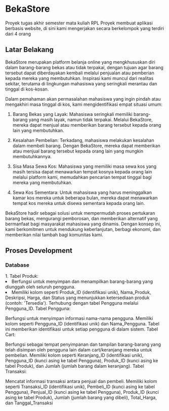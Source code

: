 # BekaStore
Proyek tugas akhir semester mata kuliah RPL
Proyek membuat aplikasi berbasis website, di sini kami mengerjakan secara berkelompok yang terdiri dari 4 orang

<h2> Latar Belakang </h2>

BekaStore merupakan platform belanja online yang mengkhususkan diri dalam barang-barang bekas atau tidak terpakai, dengan tujuan agar barang tersebut dapat diberdayakan kembali melalui penjualan atau pemberian kepada mereka yang membutuhkan. Inspirasi kami muncul dari realitas sekitar, terutama di lingkungan mahasiswa yang seringkali merantau dan tinggal di kos-kosan.

Dalam pemahaman akan permasalahan mahasiswa yang ingin pindah atau mengakhiri masa tinggal di kos, kami mengidentifikasi empat situasi umum:

1. Barang Bekas yang Layak: Mahasiswa seringkali memiliki barang-barang yang masih layak, namun tidak terpakai. Melalui BekaStore, mereka dapat menjual atau memberikan barang tersebut kepada orang lain yang membutuhkan.

2. Kesalahan Pembelian: Terkadang, mahasiswa melakukan kesalahan dalam membeli barang. Dengan BekaStore, mereka dapat memberikan atau menjual barang tersebut kepada orang lain yang mungkin membutuhkannya.

3. Sisa Masa Sewa Kos: Mahasiswa yang memiliki masa sewa kos yang masih tersisa dapat menawarkan tempat kosnya kepada orang lain melalui platform kami, memudahkan pencarian tempat tinggal bagi mereka yang membutuhkan.

4. Sewa Kos Sementara: Untuk mahasiswa yang harus meninggalkan kamar kos mereka untuk beberapa bulan, mereka dapat menawarkan tempat kos mereka untuk disewa sementara kepada orang lain.

BekaStore hadir sebagai solusi untuk mempermudah proses pertukaran barang bekas, mengurangi pemborosan, dan memberikan alternatif yang bermanfaat bagi masyarakat mahasiswa yang dinamis. Dengan konsep ini, kami berkomitmen untuk mendukung keberlanjutan, berbagi ekonomi, dan memberikan nilai tambah bagi komunitas kami.

<h2> Proses Development </h2>

<h3> Database </h3>
1. Tabel Produk:
<li>Berfungsi untuk menyimpan dan menampilkan barang-barang yang diunggah oleh seluruh pengguna.
<li>Memiliki kolom seperti Produk_ID (identifikasi unik), Nama_Produk, Deskripsi, Harga, dan Status yang menunjukkan ketersediaan produk (contoh: 'Tersedia').
Terhubung dengan tabel Pengguna melalui Pengguna_ID.
Tabel Pengguna:

Berfungsi untuk menyimpan informasi nama-nama pengguna.
Memiliki kolom seperti Pengguna_ID (identifikasi unik) dan Nama_Pengguna.
Tabel ini memberikan identifikasi untuk setiap pengguna di dalam sistem.
Tabel Cart:

Berfungsi sebagai tempat penyimpanan dan tampilan barang-barang yang telah disimpan oleh pengguna lain dalam cart/keranjang mereka untuk pembelian.
Memiliki kolom seperti Keranjang_ID (identifikasi unik), Pengguna_ID (kunci asing ke tabel Pengguna), Produk_ID (kunci asing ke tabel Produk), dan Jumlah (jumlah barang dalam keranjang).
Tabel Transaksi:

Mencatat informasi transaksi antara penjual dan pembeli.
Memiliki kolom seperti Transaksi_ID (identifikasi unik), Pembeli_ID (kunci asing ke tabel Pengguna), Penjual_ID (kunci asing ke tabel Pengguna), Produk_ID (kunci asing ke tabel Produk), Jumlah (jumlah barang yang dibeli), Total_Harga, dan Tanggal_Transaksi





